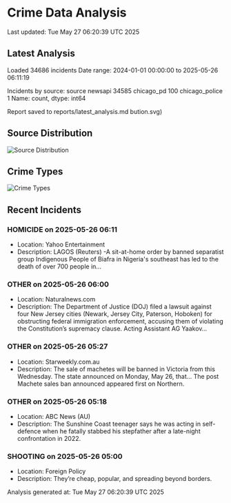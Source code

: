 # Crime Data Analysis
Last updated: Tue May 27 06:20:39 UTC 2025

## Latest Analysis

Loaded 34686 incidents
Date range: 2024-01-01 00:00:00 to 2025-05-26 06:11:19

Incidents by source:
source
newsapi           34585
chicago_pd          100
chicago_police        1
Name: count, dtype: int64

Report saved to reports/latest_analysis.md
bution.svg)

## Source Distribution
![Source Distribution](images/source_distribution.svg)

## Crime Types
![Crime Types](images/crime_types.svg)

## Recent Incidents

### HOMICIDE on 2025-05-26 06:11
- Location: Yahoo Entertainment
- Description: LAGOS (Reuters) -A sit-at-home order by banned separatist group Indigenous People of Biafra in Nigeria's southeast has led to the death of over 700 people in...


### OTHER on 2025-05-26 06:00
- Location: Naturalnews.com
- Description: The Department of Justice (DOJ) filed a lawsuit against four New Jersey cities (Newark, Jersey City, Paterson, Hoboken) for obstructing federal immigration enforcement, accusing them of violating the Constitution’s supremacy clause. Acting Assistant AG Yaakov…


### OTHER on 2025-05-26 05:27
- Location: Starweekly.com.au
- Description: The sale of machetes will be banned in Victoria from this Wednesday. The state announced on Monday, May 26, that...
The post Machete sales ban announced appeared first on Northern.


### OTHER on 2025-05-26 05:18
- Location: ABC News (AU)
- Description: The Sunshine Coast teenager says he was acting in self-defence when he fatally stabbed his stepfather after a late-night confrontation in 2022.


### SHOOTING on 2025-05-26 05:00
- Location: Foreign Policy
- Description: They’re cheap, popular, and spreading beyond borders.

Analysis generated at: Tue May 27 06:20:39 UTC 2025
